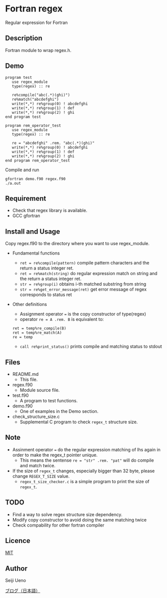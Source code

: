 Fortran regex
=============

Regular expression for Fortran

## Description

Fortran module to wrap regex.h.

## Demo

```
program test
   use regex_module
   type(regex) :: re

   re%compile("abc(.*)(ghi)")
   re%match("abcdefghi")
   write(*,*) re%group(0) ! abcdefghi
   write(*,*) re%group(1) ! def
   write(*,*) re%group(2) ! ghi
end program test
```

```
program rem_operator_test
   use regex_module
   type(regex) :: re

   re = "abcdefghi" .rem. "abc(.*)(ghi)"
   write(*,*) re%group(0) ! abcdefghi
   write(*,*) re%group(1) ! def
   write(*,*) re%group(2) ! ghi
end program rem_operator_test
```

Compile and run

```
gfortran demo.f90 regex.f90
./a.out
```

## Requirement

* Check that regex library is available.
* GCC gfortran

## Install and Usage

Copy regex.f90 to the directory where you want to use regex_module.

* Fundamental functions

  * `ret = re%compile(pattern)`  compile pattern characters and the return a status integer ret.
  * `ret = re%match(string)`  do regular expression match on string and the return a status integer ret.
  * `str = re%group(i)` obtains i-th matched substring from string
  * `str = re%get_error_message(ret)` get error message of regex corresponds to status ret

* Other definitions
  * Assignment operator `=` is the copy constructor of type(regex)
  * operator `re = A .rem. B` is equivalent to:
  ```
  ret = temp%re_compile(B)
  ret = temp%re_match(A)
  re = temp
  ```
  * `call re%print_status()` prints compile and matching status to stdout

## Files

* README.md
    - This file.
* regex.f90
    - Module source file.
* test.f90
    - A program to test functions.
* demo.f90
    - One of examples in the Demo section.
* check_structure_size.c
    - Supplemental C program to check `regex_t` structure size.

## Note

* Assinment operator `=` do the regular expression matching of lhs again in order to make the regex_t pointer unique.
  * This means the sentense `re = "str" .rem. "pat"` will do compile and match twice.
* If the size of `regex_t` changes, especially bigger than 32 byte, please change `REGEX_T_SIZE` value.
  * `regex_t_size_checker.c` is a simple program to print the size of `regex_t`.

## TODO

* Find a way to solve regex structure size dependency.
* Modify copy constructor to avoid doing the same matching twice
* Check compability for other fortran compiler

## Licence

[MIT](https://github.com/tcnksm/tool/blob/master/LICENCE)

## Author

Seiji Ueno

[ブログ（日本語）](http://sage-t.tumblr.com/)
